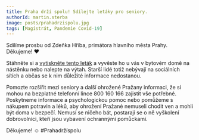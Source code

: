 ```yaml
---
title: Praha drží spolu! Sdílejte letáky pro seniory.
authorId: martin.sterba
image: posts/prahadrzispolu.jpg
tags: [Magistrát, Pandemie Covid-19]
---
```


Sdílíme prosbu od Zdeňka Hřiba, primátora hlavního města Prahy. Děkujeme! ❤️

Stáhněte si a [vytiskněte tento leták](https://bit.ly/Prahadrzispolu) a vyvěste ho u vás v bytovém domě na nástěnku nebo nalepte na výtah. Starší lidé totiž nebývají na sociálních sítích a občas se k nim důležité informace nedostanou.

Pomozte rozšířit mezi seniory a další ohrožené Pražany informaci, že si mohou na bezplatné telefonní lince 800 160 166 zajistit vše potřebné. Poskytneme informace a psychologickou pomoc nebo pomůžeme s nákupem potravin a léků, aby ohrožení Pražané nemuseli chodit ven a mohli být doma v bezpečí. Nemusí se ničeho bát, postarají se o ně vyškolení dobrovolníci, kteří jsou vybavení ochrannými pomůckami.

Děkujeme! ☺️
#Prahadržíspolu
